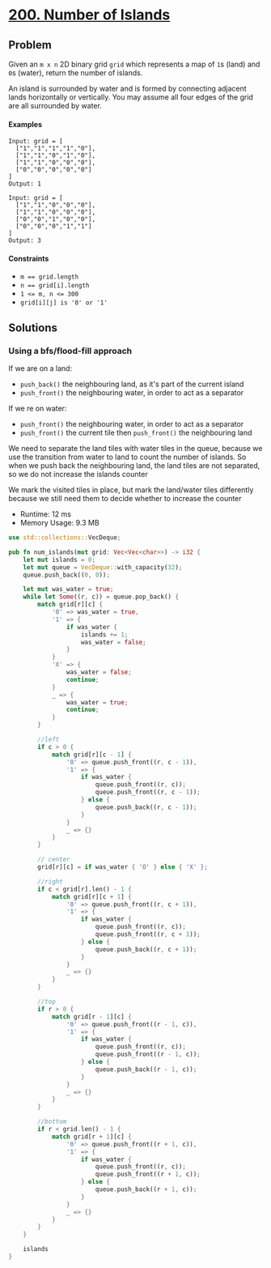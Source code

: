 # [200. Number of Islands](https://leetcode.com/problems/number-of-islands/)

## Problem

Given an `m x n` 2D binary grid `grid` which represents a map of `1`s (land)
and `0`s (water), return the number of islands.

An island is surrounded by water and is formed by connecting adjacent lands
horizontally or vertically. You may assume all four edges of the grid are all
surrounded by water.

#### Examples

```text
Input: grid = [
  ["1","1","1","1","0"],
  ["1","1","0","1","0"],
  ["1","1","0","0","0"],
  ["0","0","0","0","0"]
]
Output: 1
```

```text
Input: grid = [
  ["1","1","0","0","0"],
  ["1","1","0","0","0"],
  ["0","0","1","0","0"],
  ["0","0","0","1","1"]
]
Output: 3
```

#### Constraints

* `m == grid.length`
* `n == grid[i].length`
* `1 <= m, n <= 300`
* `grid[i][j] is '0' or '1'`

## Solutions

### Using a bfs/flood-fill approach

If we are on a land:

* `push_back()` the neighbouring land, as it's part of the current island
* `push_front()` the neighbouring water, in order to act as a separator

If we re on water:

* `push_front()` the neighbouring water, in order to act as a separator
* `push_front()` the current tile then `push_front()` the neighbouring land

We need to separate the land tiles with water tiles in the queue, because we use
the transition from water to land to count the number of islands. So when we
push back the neighbouring land, the land tiles are not separated, so we do not
increase the islands counter

We mark the visited tiles in place, but mark the land/water tiles differently
because we still need them to decide whether to increase the counter

* Runtime: 12 ms
* Memory Usage: 9.3 MB

```rust
use std::collections::VecDeque;

pub fn num_islands(mut grid: Vec<Vec<char>>) -> i32 {
    let mut islands = 0;
    let mut queue = VecDeque::with_capacity(32);
    queue.push_back((0, 0));

    let mut was_water = true;
    while let Some((r, c)) = queue.pop_back() {
        match grid[r][c] {
            '0' => was_water = true,
            '1' => {
                if was_water {
                    islands += 1;
                    was_water = false;
                }
            }
            'X' => {
                was_water = false;
                continue;
            }
            _ => {
                was_water = true;
                continue;
            }
        }

        //left
        if c > 0 {
            match grid[r][c - 1] {
                '0' => queue.push_front((r, c - 1)),
                '1' => {
                    if was_water {
                        queue.push_front((r, c));
                        queue.push_front((r, c - 1));
                    } else {
                        queue.push_back((r, c - 1));
                    }
                }
                _ => {}
            }
        }

        // center
        grid[r][c] = if was_water { 'O' } else { 'X' };

        //right
        if c < grid[r].len() - 1 {
            match grid[r][c + 1] {
                '0' => queue.push_front((r, c + 1)),
                '1' => {
                    if was_water {
                        queue.push_front((r, c));
                        queue.push_front((r, c + 1));
                    } else {
                        queue.push_back((r, c + 1));
                    }
                }
                _ => {}
            }
        }

        //top
        if r > 0 {
            match grid[r - 1][c] {
                '0' => queue.push_front((r - 1, c)),
                '1' => {
                    if was_water {
                        queue.push_front((r, c));
                        queue.push_front((r - 1, c));
                    } else {
                        queue.push_back((r - 1, c));
                    }
                }
                _ => {}
            }
        }

        //bottom
        if r < grid.len() - 1 {
            match grid[r + 1][c] {
                '0' => queue.push_front((r + 1, c)),
                '1' => {
                    if was_water {
                        queue.push_front((r, c));
                        queue.push_front((r + 1, c));
                    } else {
                        queue.push_back((r + 1, c));
                    }
                }
                _ => {}
            }
        }
    }

    islands
}
```
